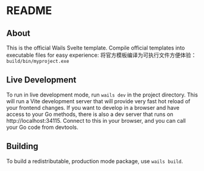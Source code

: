 # README

## About

This is the official Wails Svelte template.
Compile official templates into executable files for easy experience:
将官方模板编译为可执行文件方便体验：
`build/bin/myproject.exe`

## Live Development

To run in live development mode, run `wails dev` in the project directory. This will run a Vite development
server that will provide very fast hot reload of your frontend changes. If you want to develop in a browser
and have access to your Go methods, there is also a dev server that runs on http://localhost:34115. Connect
to this in your browser, and you can call your Go code from devtools.

## Building

To build a redistributable, production mode package, use `wails build`.

